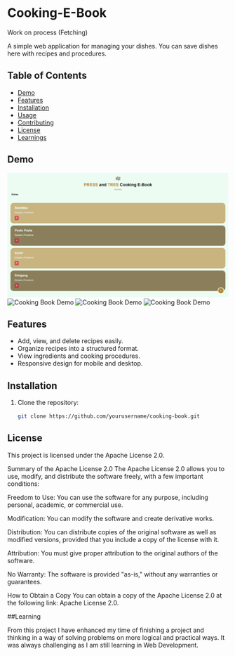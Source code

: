 # Cooking-E-Book
Work on process (Fetching)

A simple web application for managing your dishes. You can save dishes here with recipes and procedures.

## Table of Contents
- [Demo](#demo)
- [Features](#features)
- [Installation](#installation)
- [Usage](#usage)
- [Contributing](#contributing)
- [License](#license)
- [Learnings](#Learnings)

## Demo

![Cooking Book Demo](https://github.com/Tristan-T-Dev/Cooking-E-Book/blob/main/assets/demo.png?raw=true)
![Cooking Book Demo]((https://raw.githubusercontent.com/Tristan-T-Dev/Cooking-E-Book/299121840ae0dda719f2cf99210c7ff92a9d990c/assets/Screenshot%202024-10-14%20185911.png))
![Cooking Book Demo]((https://raw.githubusercontent.com/Tristan-T-Dev/Cooking-E-Book/299121840ae0dda719f2cf99210c7ff92a9d990c/assets/Screenshot%202024-10-14%20190046.png))
![Cooking Book Demo]((https://raw.githubusercontent.com/Tristan-T-Dev/Cooking-E-Book/299121840ae0dda719f2cf99210c7ff92a9d990c/assets/Screenshot%202024-10-14%20190052.png))


## Features
- Add, view, and delete recipes easily.
- Organize recipes into a structured format.
- View ingredients and cooking procedures.
- Responsive design for mobile and desktop.

## Installation

1. Clone the repository:
   ```bash
   git clone https://github.com/yourusername/cooking-book.git


## License
This project is licensed under the Apache License 2.0.

Summary of the Apache License 2.0
The Apache License 2.0 allows you to use, modify, and distribute the software freely, with a few important conditions:

Freedom to Use: You can use the software for any purpose, including personal, academic, or commercial use.

Modification: You can modify the software and create derivative works.

Distribution: You can distribute copies of the original software as well as modified versions, provided that you include a copy of the license with it.

Attribution: You must give proper attribution to the original authors of the software.

No Warranty: The software is provided "as-is," without any warranties or guarantees.

How to Obtain a Copy
You can obtain a copy of the Apache License 2.0 at the following link: Apache License 2.0.

##Learning

From this project I have enhanced my time of finishing a project and thinking in a way of solving problems on more logical and practical ways. It was always challenging as I am still learning in Web Development.
